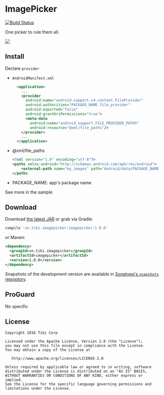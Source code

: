 # ImagePicker

[![Build Status](https://travis-ci.org/tikivn/ImagePicker.svg?branch=master)](https://travis-ci.org/tikivn/ImagePicker)

One picker to rule them all.

![](logo.png)

## Install
Declare `provider`

  - `AndroidManifest.xml`
    ~~~xml
      <application>
        ...
        <provider
          android:name="android.support.v4.content.FileProvider"
          android:authorities="PACKAGE_NAME.file_provider"
          android:exported="false"
          android:grantUriPermissions="true">
          <meta-data
            android:name="android.support.FILE_PROVIDER_PATHS"
            android:resource="@xml/file_paths"/>
        </provider>
        ...
      </application>
    ~~~   
  - @xml/file_paths
    ~~~xml
    <?xml version="1.0" encoding="utf-8"?>
    <paths xmlns:android="http://schemas.android.com/apk/res/android">
        <external-path name="my_images" path="Android/data/PACKAGE_NAME/files/Pictures" />
    </paths
    ~~~
  - PACKAGE_NAME: app's package name
 
See more in the sample

## Download

Download [the latest JAR][1] or grab via Gradle:
```groovy
compile 'vn.tiki.imagepicker:imagepicker:1.0.0'
```
or Maven:
```xml
<dependency>
  <groupId>vn.tiki.imagepicker</groupId>
  <artifactId>imagepicker</artifactId>
  <version>1.0.0</version>
</dependency>
```

Snapshots of the development version are available in [Sonatype's `snapshots` repository][snap].



## ProGuard

No specific


## License

    Copyright 2016 Tiki Corp

    Licensed under the Apache License, Version 2.0 (the "License");
    you may not use this file except in compliance with the License.
    You may obtain a copy of the License at

       http://www.apache.org/licenses/LICENSE-2.0

    Unless required by applicable law or agreed to in writing, software
    distributed under the License is distributed on an "AS IS" BASIS,
    WITHOUT WARRANTIES OR CONDITIONS OF ANY KIND, either express or implied.
    See the License for the specific language governing permissions and
    limitations under the License.


 [1]: https://search.maven.org/remote_content?g=vn.tiki.imagepicker&a=imagepicker&v=LATEST
 [snap]: https://oss.sonatype.org/content/repositories/snapshots/
